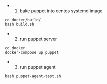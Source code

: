 * 1. bake puppet into centos systemd image
```
cd docker/build/
bash build.sh
```
* 2. run puppet server
```
cd docker
docker-compose up puppet
```
* 3. run puppet agent
```
bash puppet-agent-test.sh
```
